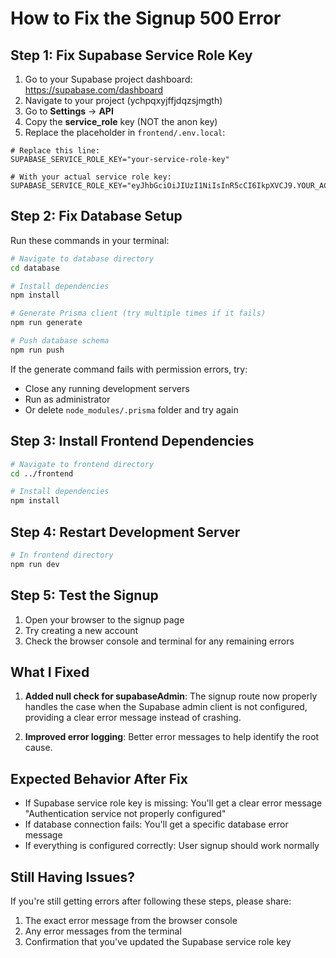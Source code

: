 # How to Fix the Signup 500 Error

## Step 1: Fix Supabase Service Role Key

1. Go to your Supabase project dashboard: https://supabase.com/dashboard
2. Navigate to your project (ychpqxyjffjdqzsjmgth)
3. Go to **Settings** → **API**
4. Copy the **service_role** key (NOT the anon key)
5. Replace the placeholder in `frontend/.env.local`:

```env
# Replace this line:
SUPABASE_SERVICE_ROLE_KEY="your-service-role-key"

# With your actual service role key:
SUPABASE_SERVICE_ROLE_KEY="eyJhbGciOiJIUzI1NiIsInR5cCI6IkpXVCJ9.YOUR_ACTUAL_SERVICE_ROLE_KEY"
```

## Step 2: Fix Database Setup

Run these commands in your terminal:

```bash
# Navigate to database directory
cd database

# Install dependencies
npm install

# Generate Prisma client (try multiple times if it fails)
npm run generate

# Push database schema
npm run push
```

If the generate command fails with permission errors, try:
- Close any running development servers
- Run as administrator
- Or delete `node_modules/.prisma` folder and try again

## Step 3: Install Frontend Dependencies

```bash
# Navigate to frontend directory
cd ../frontend

# Install dependencies
npm install
```

## Step 4: Restart Development Server

```bash
# In frontend directory
npm run dev
```

## Step 5: Test the Signup

1. Open your browser to the signup page
2. Try creating a new account
3. Check the browser console and terminal for any remaining errors

## What I Fixed

1. **Added null check for supabaseAdmin**: The signup route now properly handles the case when the Supabase admin client is not configured, providing a clear error message instead of crashing.

2. **Improved error logging**: Better error messages to help identify the root cause.

## Expected Behavior After Fix

- If Supabase service role key is missing: You'll get a clear error message "Authentication service not properly configured"
- If database connection fails: You'll get a specific database error message
- If everything is configured correctly: User signup should work normally

## Still Having Issues?

If you're still getting errors after following these steps, please share:
1. The exact error message from the browser console
2. Any error messages from the terminal
3. Confirmation that you've updated the Supabase service role key

